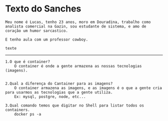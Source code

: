 # Texto do Sanches

    Meu nome é Lucas, tenho 23 anos, moro em Douradina, trabalho como analista comercial na Gazin, sou estudante de sistema, e amo de coração um humor sarcastico.

    E tenho aula com um professor cowboy.

    texte

------------------------

    1.O que é container?
        O container é onde a gente armazena as nossas tecnologias (imagens).


    2.Qual a diferença do Cantainer para as imagens?
        O container armazena as imagens, e as imagens é o que a gente cria para usarmos as tecnologias que a gente utiliza.
        Ex: mysql, postgre, node, etc...

    3.Qual comando temos que digitar no Shell para listar todos os containers.
        docker ps -a